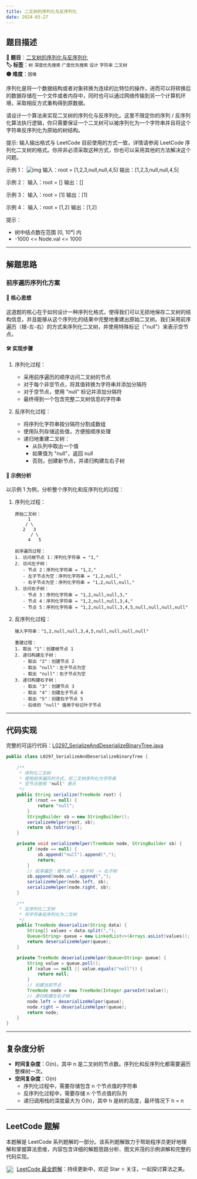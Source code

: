 ```yaml
---
title: 二叉树的序列化与反序列化
date: 2024-03-27
---
```


## 题目描述

**🔗 题目**：[二叉树的序列化与反序列化](https://leetcode.cn/problems/serialize-and-deserialize-binary-tree/)  
**🏷️ 标签**：`树` `深度优先搜索` `广度优先搜索` `设计` `字符串` `二叉树`  
**🟡 难度**：`困难`  

序列化是将一个数据结构或者对象转换为连续的比特位的操作，进而可以将转换后的数据存储在一个文件或者内存中，同时也可以通过网络传输到另一个计算机环境，采取相反方式重构得到原数据。

请设计一个算法来实现二叉树的序列化与反序列化。这里不限定你的序列 / 反序列化算法执行逻辑，你只需要保证一个二叉树可以被序列化为一个字符串并且将这个字符串反序列化为原始的树结构。

提示: 输入输出格式与 LeetCode 目前使用的方式一致，详情请参阅 LeetCode 序列化二叉树的格式。你并非必须采取这种方式，你也可以采用其他的方法解决这个问题。

示例 1：
![img](https://assets.leetcode.com/uploads/2020/09/15/serdeser.jpg)
输入：root = [1,2,3,null,null,4,5]
输出：[1,2,3,null,null,4,5]

示例 2：
输入：root = []
输出：[]

示例 3：
输入：root = [1]
输出：[1]

示例 4：
输入：root = [1,2]
输出：[1,2]

提示：
- 树中结点数在范围 [0, 10⁴] 内
- -1000 <= Node.val <= 1000

---

## 解题思路

### 前序遍历序列化方案

#### 📝 核心思想

这道题的核心在于如何设计一种序列化格式，使得我们可以无损地保存二叉树的结构信息，并且能够从这个序列化的结果中完整地重建出原始二叉树。我们采用前序遍历（根-左-右）的方式来序列化二叉树，并使用特殊标记（"null"）来表示空节点。

#### 🛠️ 实现步骤

1. 序列化过程：
   - 采用前序遍历的顺序访问二叉树的节点
   - 对于每个非空节点，将其值转换为字符串并添加分隔符
   - 对于空节点，使用 "null" 标记并添加分隔符
   - 最终得到一个包含完整二叉树信息的字符串

2. 反序列化过程：
   - 将序列化字符串按分隔符分割成数组
   - 使用队列存储这些值，方便按顺序处理
   - 递归地重建二叉树：
     - 从队列中取出一个值
     - 如果值为 "null"，返回 null
     - 否则，创建新节点，并递归构建左右子树

#### 🧩 示例分析

以示例 1 为例，分析整个序列化和反序列化的过程：

1. 序列化过程：
   ```
   原始二叉树：
        1
       / \
      2   3
         / \
        4   5

   前序遍历过程：
   1. 访问根节点 1：序列化字符串 = "1,"
   2. 访问左子树：
      - 节点 2：序列化字符串 = "1,2,"
      - 左子节点为空：序列化字符串 = "1,2,null,"
      - 右子节点为空：序列化字符串 = "1,2,null,null,"
   3. 访问右子树：
      - 节点 3：序列化字符串 = "1,2,null,null,3,"
      - 节点 4：序列化字符串 = "1,2,null,null,3,4,"
      - 节点 5：序列化字符串 = "1,2,null,null,3,4,5,null,null,null,null"
   ```

2. 反序列化过程：
   ```
   输入字符串："1,2,null,null,3,4,5,null,null,null,null"
   
   重建过程：
   1. 取出 "1"：创建根节点 1
   2. 递归构建左子树：
      - 取出 "2"：创建节点 2
      - 取出 "null"：左子节点为空
      - 取出 "null"：右子节点为空
   3. 递归构建右子树：
      - 取出 "3"：创建节点 3
      - 取出 "4"：创建左子节点 4
      - 取出 "5"：创建右子节点 5
      - 后续的 "null" 值用于标记叶子节点
   ```

---

## 代码实现

完整的可运行代码：[L0297_SerializeAndDeserializeBinaryTree.java](../src/main/java/L0297_SerializeAndDeserializeBinaryTree.java)

```java
public class L0297_SerializeAndDeserializeBinaryTree {
    
    /**
     * 序列化二叉树
     * 使用前序遍历的方式，将二叉树序列化为字符串
     * 空节点使用 "null" 表示
     */
    public String serialize(TreeNode root) {
        if (root == null) {
            return "null";
        }
        StringBuilder sb = new StringBuilder();
        serializeHelper(root, sb);
        return sb.toString();
    }

    private void serializeHelper(TreeNode node, StringBuilder sb) {
        if (node == null) {
            sb.append("null").append(",");
            return;
        }
        // 前序遍历：根节点 -> 左子树 -> 右子树
        sb.append(node.val).append(",");
        serializeHelper(node.left, sb);
        serializeHelper(node.right, sb);
    }

    /**
     * 反序列化二叉树
     * 将字符串反序列化为二叉树
     */
    public TreeNode deserialize(String data) {
        String[] values = data.split(",");
        Queue<String> queue = new LinkedList<>(Arrays.asList(values));
        return deserializeHelper(queue);
    }

    private TreeNode deserializeHelper(Queue<String> queue) {
        String value = queue.poll();
        if (value == null || value.equals("null")) {
            return null;
        }
        // 创建当前节点
        TreeNode node = new TreeNode(Integer.parseInt(value));
        // 递归构建左右子树
        node.left = deserializeHelper(queue);
        node.right = deserializeHelper(queue);
        return node;
    }
}
```

---

## 复杂度分析

- **时间复杂度**：O(n)，其中 n 是二叉树的节点数。序列化和反序列化都需要遍历整棵树一次。
- **空间复杂度**：O(n)
  - 序列化过程中，需要存储包含 n 个节点值的字符串
  - 反序列化过程中，需要存储 n 个节点值的队列
  - 递归调用栈的深度最大为 O(h)，其中 h 是树的高度，最坏情况下 h = n

---

## LeetCode 题解

本题解是 LeetCode 系列题解的一部分。该系列题解致力于帮助程序员更好地理解和掌握算法思维，内容包含详细的解题思路分析、图文并茂的示例讲解和完整的代码实现。

<img src="https://github.githubassets.com/images/modules/logos_page/GitHub-Mark.png" alt="GitHub" width="20" style="vertical-align: middle; margin-right: 5px"> [LeetCode 最全题解](https://github.com/LjyYano/LeetCode)：持续更新中，欢迎 Star ⭐️ 关注，一起探讨算法之美。 
